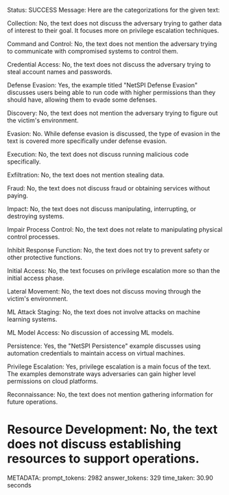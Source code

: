 Status: SUCCESS
Message:  Here are the categorizations for the given text:

Collection: No, the text does not discuss the adversary trying to gather data of interest to their goal. It focuses more on privilege escalation techniques.

Command and Control: No, the text does not mention the adversary trying to communicate with compromised systems to control them.

Credential Access: No, the text does not discuss the adversary trying to steal account names and passwords.

Defense Evasion: Yes, the example titled "NetSPI Defense Evasion" discusses users being able to run code with higher permissions than they should have, allowing them to evade some defenses.  

Discovery: No, the text does not mention the adversary trying to figure out the victim's environment.

Evasion: No. While defense evasion is discussed, the type of evasion in the text is covered more specifically under defense evasion.

Execution: No, the text does not discuss running malicious code specifically.

Exfiltration: No, the text does not mention stealing data.  

Fraud: No, the text does not discuss fraud or obtaining services without paying.

Impact: No, the text does not discuss manipulating, interrupting, or destroying systems.

Impair Process Control: No, the text does not relate to manipulating physical control processes.

Inhibit Response Function: No, the text does not try to prevent safety or other protective functions.  

Initial Access: No, the text focuses on privilege escalation more so than the initial access phase.

Lateral Movement: No, the text does not discuss moving through the victim's environment. 

ML Attack Staging: No, the text does not involve attacks on machine learning systems.

ML Model Access: No discussion of accessing ML models.

Persistence: Yes, the "NetSPI Persistence" example discusses using automation credentials to maintain access on virtual machines.

Privilege Escalation: Yes, privilege escalation is a main focus of the text. The examples demonstrate ways adversaries can gain higher level permissions on cloud platforms.

Reconnaissance: No, the text does not mention gathering information for future operations.

Resource Development: No, the text does not discuss establishing resources to support operations.
================================================================================
METADATA:
prompt_tokens: 2982
answer_tokens: 329
time_taken: 30.90 seconds
